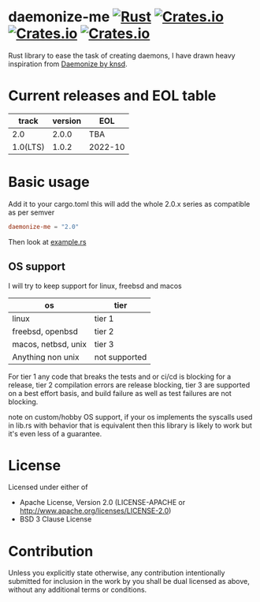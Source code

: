 # daemonize-me [![Rust](https://github.com/CardinalBytes/daemonize-me/workflows/Rust/badge.svg)](https://github.com/CardinalBytes/daemonize-me/actions) [![Crates.io](https://img.shields.io/crates/v/daemonize-me)](https://crates.io/crates/daemonize-me) [![Crates.io](https://img.shields.io/crates/d/daemonize-me)](https://crates.io/crates/daemonize-me) [![Crates.io](https://img.shields.io/crates/l/daemonize-me)](https://github.com/CardinalBytes/daemonize-me/blob/master/LICENSE)
Rust library to ease the task of creating daemons, I have drawn heavy inspiration from [Daemonize by knsd](https://github.com/knsd/daemonize).

# Current releases and EOL table
| track    | version | EOL     |
|----------|---------|---------|
| 2.0      | 2.0.0   | TBA     |
| 1.0(LTS) | 1.0.2   | 2022-10 |


# Basic usage
Add it to your cargo.toml this will add the whole 2.0.x series as compatible as per semver
```toml
daemonize-me = "2.0"
```
Then look at [example.rs](examples/example.rs)


## OS support
I will try to keep support for linux, freebsd and macos

| os                  | tier          |
|---------------------|---------------|
| linux               | tier 1        |
| freebsd, openbsd    | tier 2        |
| macos, netbsd, unix | tier 3        |
| Anything non unix   | not supported |

For tier 1 any code that breaks the tests and or ci/cd is blocking for a release,
tier 2 compilation errors are release blocking, tier 3 are supported on a best effort basis,
and build failure as well as test failures are not blocking.

note on custom/hobby OS support, if your os implements the syscalls used in lib.rs with behavior that is equivalent then this library is likely to work but it's even less of a guarantee.

# License

Licensed under either of

* Apache License, Version 2.0 (LICENSE-APACHE or http://www.apache.org/licenses/LICENSE-2.0)
* BSD 3 Clause License

# Contribution

Unless you explicitly state otherwise, any contribution intentionally submitted for inclusion in the work by you shall be dual licensed as above, without any additional terms or conditions.